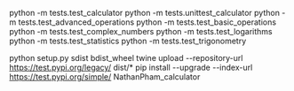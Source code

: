 python -m tests.test_calculator
python -m tests.unittest_calculator
python -m tests.test_advanced_operations
python -m tests.test_basic_operations
python -m tests.test_complex_numbers
python -m tests.test_logarithms
python -m tests.test_statistics
python -m tests.test_trigonometry


python setup.py sdist bdist_wheel
twine upload --repository-url https://test.pypi.org/legacy/ dist/*
pip install --upgrade --index-url https://test.pypi.org/simple/ NathanPham_calculator
